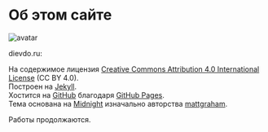 ---
---
Об этом сайте
=============

![avatar]

dievdo.ru:

На содержимое лицензия [Creative Commons Attribution 4.0 International License] (CC BY 4.0).  
Построен на [Jekyll].  
Хостится на [GitHub] благодаря [GitHub Pages].  
Тема основана на [Midnight] изначально авторства [mattgraham].

Работы продолжаются.

[avatar]: https://avatars3.githubusercontent.com/u/2707312?v=3&s=460

[Creative Commons Attribution 4.0 International License]: http://creativecommons.org/licenses/by/4.0/deed.ru
[Jekyll]: http://jekyllrb.com/
[GitHub]: http://github.com/diev/diev.github.io
[GitHub Pages]: http://pages.github.com/
[Midnight]: https://pages-themes.github.io/midnight/
[mattgraham]: https://twitter.com/michigangraham "Twitter"
